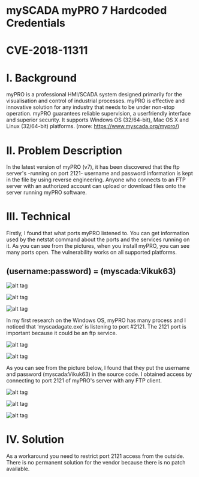 # mySCADA myPRO 7 Hardcoded Credentials
# CVE-2018-11311

# I. Background
myPRO is a professional HMI/SCADA system designed primarily for the visualisation and control of industrial processes. myPRO is effective and innovative solution for any industry that needs to be under non-stop operation. myPRO guarantees reliable supervision, a userfriendly interface and superior security.
It supports Windows OS (32/64-bit), Mac OS X and Linux (32/64-bit) platforms.
(more: https://www.myscada.org/mypro/)

# II. Problem Description
In the latest version of myPRO (v7), it has been discovered that the ftp server's -running on port 2121- username and password information is kept in the file by using reverse engineering. Anyone who connects to an FTP server with an authorized account can upload or download files onto the server running myPRO software.

# III. Technical
Firstly, I found that what ports myPRO listened to. You can get information used by the netstat command about the ports and the services running on it. As you can see from the pictures, when you install myPRO, you can see many ports open. The vulnerability works on all supported platforms.

## (username:password) = (myscada:Vikuk63)

![alt tag](https://emreovunc.com/images/mySCADA_myPRO/open-ports.png)

![alt tag](https://emreovunc.com/images/mySCADA_myPRO/netstat-1.png)

![alt tag](https://emreovunc.com/images/mySCADA_myPRO/netstat-2.png)

In my first research on the Windows OS, myPRO has many process and I noticed that ‘myscadagate.exe’ is listening to port #2121. The 2121 port is important because it could be an ftp service.

![alt tag](https://emreovunc.com/images/mySCADA_myPRO/windows-processes.png)

![alt tag](https://emreovunc.com/images/mySCADA_myPRO/port-2121.png)

As you can see from the picture below, I found that they put the username and password (myscada:Vikuk63) in the source code. I obtained access by connecting to port 2121 of myPRO's server with any FTP client.

![alt tag](https://emreovunc.com/images/mySCADA_myPRO/username&password.png)

![alt tag](https://emreovunc.com/images/mySCADA_myPRO/file-upload-2.png)

![alt tag](https://emreovunc.com/images/mySCADA_myPRO/file-upload.png)

# IV. Solution
As a workaround you need to restrict port 2121 access from the outside. There is no permanent solution for the vendor because there is no patch available.
